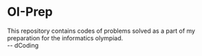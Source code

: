 # OI-Prep
This repository contains codes of problems solved as a part of my preparation for the informatics olympiad. <br> 
-- dCoding
